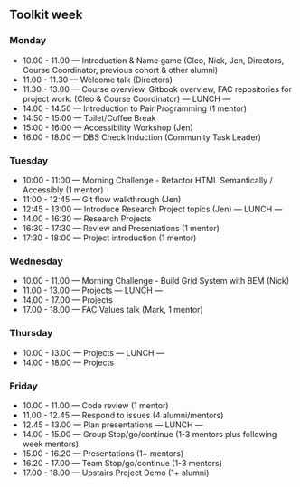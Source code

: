## Toolkit week

### Monday
- 10.00 - 11.00 — Introduction & Name game (Cleo, Nick, Jen, Directors, Course Coordinator, previous cohort & other alumni)
- 11.00 - 11.30 — Welcome talk (Directors)
- 11.30 - 13.00 — Course overview, Gitbook overview, FAC repositories for project work. (Cleo & Course Coordinator)
— LUNCH —
- 14.00 - 14.50 — Introduction to Pair Programming (1 mentor)
- 14:50 - 15:00 — Toilet/Coffee Break
- 15:00 - 16:00 — Accessibility Workshop (Jen)
- 16.00 - 18.00 — DBS Check Induction (Community Task Leader)

### Tuesday
- 10:00 - 11:00 — Morning Challenge - Refactor HTML Semantically / Accessibly (1 mentor)
- 11:00 - 12:45 — Git flow walkthrough (Jen)
- 12:45 - 13:00 — Introduce Research Project topics (Jen)
— LUNCH —
- 14.00 - 16:30 — Research Projects
- 16:30 - 17:30 — Review and Presentations (1 mentor)
- 17:30 - 18:00 — Project introduction (1 mentor)

### Wednesday
- 10.00 - 11.00 — Morning Challenge - Build Grid System with BEM (Nick)
- 11.00 - 13.00 — Projects
— LUNCH —
- 14.00 - 17.00 — Projects
- 17.00 - 18.00 — FAC Values talk (Mark, 1 mentor)

### Thursday
- 10.00 - 13.00 — Projects
— LUNCH —
- 14.00 - 18.00 — Projects

### Friday
- 10.00 - 11.00 — Code review (1 mentor)
- 11.00 - 12.45 — Respond to issues (4 alumni/mentors)
- 12.45 - 13.00 — Plan presentations
— LUNCH —
- 14.00 - 15.00 — Group Stop/go/continue (1-3 mentors plus following week mentors)
- 15.00 - 16.20 — Presentations (1+ mentors)
- 16.20 - 17.00  — Team Stop/go/continue (1-3 mentors)
- 17.00 - 18.00 — Upstairs Project Demo (1+ alumni)

